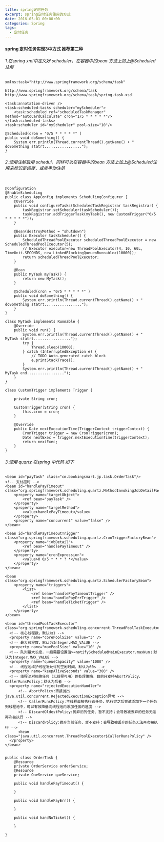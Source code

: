 ```yaml
---
title: spring定时任务
excerpt: spring定时任务使用的方式
date: 2016-05-01 00:00:00
categories: Spring
tags:
  - 定时任务
---
```


#### spring 定时任务实现3中方式 推荐第二种

###### 1.在spring xml中定义好 scheduler，在容器中的bean 方法上加上@Scheduled注解

    xmlns:task="http://www.springframework.org/schema/task"
    
    http://www.springframework.org/schema/task 
    http://www.springframework.org/schema/task/spring-task.xsd
    
    <task:annotation-driven />
    <task:scheduled-tasks scheduler="myScheduler">  
        <task:scheduled ref="scheduledTaskManager" method="autoCardCalculate" cron="1/5 * * * * *"/>  
    </task:scheduled-tasks>  
    <task:scheduler id="myScheduler" pool-size="10"/>  
    
    @Scheduled(cron = "0/5 * * * * *" )
    public void doSomething() {
        System.err.println(Thread.currentThread().getName() + "   doSomething statrt.................");
    }

###### 2.使用注解启用 schedul，同样可以在容器中的bean 方法上加上@Scheduled注解来标识是调度，或者手动注册

    　
    @Configuration
    @EnableScheduling
    public class AppConfig implements SchedulingConfigurer {
    	@Override
    	public void configureTasks(ScheduledTaskRegistrar taskRegistrar) {
    		taskRegistrar.setScheduler(taskScheduler());
    		taskRegistrar.addTriggerTask(myTask(), new CustomTrigger("0/5 * * * * *"));
    	}
    
    	@Bean(destroyMethod = "shutdown")
    	public Executor taskScheduler() {
    		ScheduledThreadPoolExecutor scheduledThreadPoolExecutor = new ScheduledThreadPoolExecutor(5);
    		// Executor executor=new ThreadPoolExecutor(4, 10, 60L, TimeUnit.SECONDS, new LinkedBlockingQueue<Runnable>(10000));
    		return scheduledThreadPoolExecutor;
    	}
    
    	@Bean
    	public MyTask myTask() {
    		return new MyTask();
    	}
    	
    	@Scheduled(cron = "0/5 * * * * *" )
    	public void doSomething() {
    		System.err.println(Thread.currentThread().getName() + "   doSomething statrt.................");
    	}
    }
    
    class MyTask implements Runnable {
    	@Override
    	public void run() {
    		System.err.println(Thread.currentThread().getName() + "   MyTask statrt.................");
    		try {
    			Thread.sleep(10000);
    		} catch (InterruptedException e) {
    			// TODO Auto-generated catch block
    			e.printStackTrace();
    		}
    		System.err.println(Thread.currentThread().getName() + "   MyTask end.................");
    	}
    }
    
    class CustomTrigger implements Trigger {
    
    	private String cron;
    
    	CustomTrigger(String cron) {
    		this.cron = cron;
    	}
    
    	@Override
    	public Date nextExecutionTime(TriggerContext triggerContext) {
    		CronTrigger trigger = new CronTrigger(cron);
    		Date nextExec = trigger.nextExecutionTime(triggerContext);
    		return nextExec;
    	}
    }

###### 3.使用 quartz 在spring 中代码 如下

    <bean id="payTask" class="cn.bookingsmart.jp.task.OrderTask"/>
    <!-- 支付超时 -->
    <bean id="handlePayTimeout" class="org.springframework.scheduling.quartz.MethodInvokingJobDetailFactoryBean">
    	<property name="targetObject">
    		<ref bean="payTask" />
    	</property>
    	<property name="targetMethod">
    		<value>handlePayTimeout</value>
    	</property>
    	<property name="concurrent" value="false" />
    </bean>
    
    <bean id="handlePayTimeoutTrigger" class="org.springframework.scheduling.quartz.CronTriggerFactoryBean">
    	<property name="jobDetail">
    		<ref bean="handlePayTimeout" />
    	</property>
    	<property name="cronExpression">
    		<value>0 0/5 * * * ? *</value>
    	</property>
    </bean>
    
    <bean class="org.springframework.scheduling.quartz.SchedulerFactoryBean">
    	<property name="triggers">
    		<list>
    			<ref bean="handlePayTimeoutTrigger" />
    			<ref bean="handlePayErrTrigger" />
    			<ref bean="handleTicketTrigger" />
    		</list>
    	</property>
    </bean>
    
    <bean id="threadPoolTaskExecutor" class="org.springframework.scheduling.concurrent.ThreadPoolTaskExecutor">
      <!-- 核心线程数，默认为1 -->
      <property name="corePoolSize" value="3" />
      <!-- 最大线程数，默认为Integer.MAX_VALUE -->
      <property name="maxPoolSize" value="10" />
      <!-- 队列最大长度，一般需要设置值>=notifyScheduledMainExecutor.maxNum；默认为Integer.MAX_VALUE -->
      <property name="queueCapacity" value="1000" />
      <!-- 线程池维护线程所允许的空闲时间，默认为60s -->
      <property name="keepAliveSeconds" value="300" />
      <!-- 线程池对拒绝任务（无线程可用）的处理策略，目前只支持AbortPolicy、CallerRunsPolicy；默认为后者 -->
      <property name="rejectedExecutionHandler">
          <!-- AbortPolicy:直接抛出java.util.concurrent.RejectedExecutionException异常 -->
          <!-- CallerRunsPolicy:主线程直接执行该任务，执行完之后尝试添加下一个任务到线程池中，可以有效降低向线程池内添加任务的速度 -->
          <!-- DiscardOldestPolicy:抛弃旧的任务、暂不支持；会导致被丢弃的任务无法再次被执行 -->
          <!-- DiscardPolicy:抛弃当前任务、暂不支持；会导致被丢弃的任务无法再次被执行 -->
          <bean class="java.util.concurrent.ThreadPoolExecutor$CallerRunsPolicy" />
      </property>
    </bean>
    
    
    public class OrderTask {
    	@Resource
    	private OrderService orderService;
    	@Resource
    	private QaeService qaeService;
 
    	public void handlePayTimeout() {
    	 
    	}
    	
    	public void handlePayErr() {
    		 
    	}
    	
    	public void handNoTicket() {
    		 
    	}
	
    }